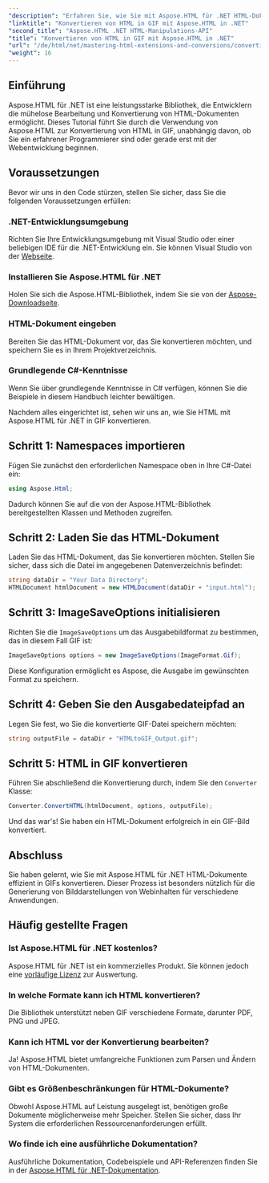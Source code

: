 ```yaml
---
"description": "Erfahren Sie, wie Sie mit Aspose.HTML für .NET HTML-Dokumente nahtlos in GIF-Bilder konvertieren. Diese umfassende Anleitung führt Sie Schritt für Schritt durch die Schritte."
"linktitle": "Konvertieren von HTML in GIF mit Aspose.HTML in .NET"
"second_title": "Aspose.HTML .NET HTML-Manipulations-API"
"title": "Konvertieren von HTML in GIF mit Aspose.HTML in .NET"
"url": "/de/html/net/mastering-html-extensions-and-conversions/converting-html-to-gif/"
"weight": 16
---
```


## Einführung

Aspose.HTML für .NET ist eine leistungsstarke Bibliothek, die Entwicklern die mühelose Bearbeitung und Konvertierung von HTML-Dokumenten ermöglicht. Dieses Tutorial führt Sie durch die Verwendung von Aspose.HTML zur Konvertierung von HTML in GIF, unabhängig davon, ob Sie ein erfahrener Programmierer sind oder gerade erst mit der Webentwicklung beginnen.

## Voraussetzungen

Bevor wir uns in den Code stürzen, stellen Sie sicher, dass Sie die folgenden Voraussetzungen erfüllen:

### .NET-Entwicklungsumgebung 

Richten Sie Ihre Entwicklungsumgebung mit Visual Studio oder einer beliebigen IDE für die .NET-Entwicklung ein. Sie können Visual Studio von der [Webseite](https://visualstudio.microsoft.com/downloads/).

### Installieren Sie Aspose.HTML für .NET

Holen Sie sich die Aspose.HTML-Bibliothek, indem Sie sie von der [Aspose-Downloadseite](https://releases.aspose.com/html/net/).

### HTML-Dokument eingeben

Bereiten Sie das HTML-Dokument vor, das Sie konvertieren möchten, und speichern Sie es in Ihrem Projektverzeichnis.

### Grundlegende C#-Kenntnisse

Wenn Sie über grundlegende Kenntnisse in C# verfügen, können Sie die Beispiele in diesem Handbuch leichter bewältigen.

Nachdem alles eingerichtet ist, sehen wir uns an, wie Sie HTML mit Aspose.HTML für .NET in GIF konvertieren.

## Schritt 1: Namespaces importieren

Fügen Sie zunächst den erforderlichen Namespace oben in Ihre C#-Datei ein:

```csharp
using Aspose.Html;
```

Dadurch können Sie auf die von der Aspose.HTML-Bibliothek bereitgestellten Klassen und Methoden zugreifen.

## Schritt 2: Laden Sie das HTML-Dokument

Laden Sie das HTML-Dokument, das Sie konvertieren möchten. Stellen Sie sicher, dass sich die Datei im angegebenen Datenverzeichnis befindet:

```csharp
string dataDir = "Your Data Directory";
HTMLDocument htmlDocument = new HTMLDocument(dataDir + "input.html");
```

## Schritt 3: ImageSaveOptions initialisieren

Richten Sie die `ImageSaveOptions` um das Ausgabebildformat zu bestimmen, das in diesem Fall GIF ist:

```csharp
ImageSaveOptions options = new ImageSaveOptions(ImageFormat.Gif);
```

Diese Konfiguration ermöglicht es Aspose, die Ausgabe im gewünschten Format zu speichern.

## Schritt 4: Geben Sie den Ausgabedateipfad an

Legen Sie fest, wo Sie die konvertierte GIF-Datei speichern möchten:

```csharp
string outputFile = dataDir + "HTMLtoGIF_Output.gif";
```

## Schritt 5: HTML in GIF konvertieren

Führen Sie abschließend die Konvertierung durch, indem Sie den `Converter` Klasse:

```csharp
Converter.ConvertHTML(htmlDocument, options, outputFile);
```

Und das war's! Sie haben ein HTML-Dokument erfolgreich in ein GIF-Bild konvertiert.

## Abschluss

Sie haben gelernt, wie Sie mit Aspose.HTML für .NET HTML-Dokumente effizient in GIFs konvertieren. Dieser Prozess ist besonders nützlich für die Generierung von Bilddarstellungen von Webinhalten für verschiedene Anwendungen.

## Häufig gestellte Fragen

### Ist Aspose.HTML für .NET kostenlos?  
Aspose.HTML für .NET ist ein kommerzielles Produkt. Sie können jedoch eine [vorläufige Lizenz](https://purchase.conholdate.com/temporary-license/) zur Auswertung.

### In welche Formate kann ich HTML konvertieren?  
Die Bibliothek unterstützt neben GIF verschiedene Formate, darunter PDF, PNG und JPEG.

### Kann ich HTML vor der Konvertierung bearbeiten?  
Ja! Aspose.HTML bietet umfangreiche Funktionen zum Parsen und Ändern von HTML-Dokumenten.

### Gibt es Größenbeschränkungen für HTML-Dokumente?  
Obwohl Aspose.HTML auf Leistung ausgelegt ist, benötigen große Dokumente möglicherweise mehr Speicher. Stellen Sie sicher, dass Ihr System die erforderlichen Ressourcenanforderungen erfüllt.

### Wo finde ich eine ausführliche Dokumentation?  
Ausführliche Dokumentation, Codebeispiele und API-Referenzen finden Sie in der [Aspose.HTML für .NET-Dokumentation](https://reference.aspose.com/html/net/).